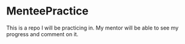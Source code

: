 # MenteePractice
This is a repo I will be practicing in. My mentor will be able to see my progress and comment on it.
